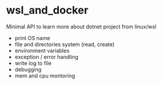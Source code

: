 # wsl_and_docker
Minimal API to learn more about dotnet project from linux/wsl

- print OS name
- file and directories system (read, create)
- environment variables
- exception / error handling
- write log to file
- debugging
- mem and cpu montoring
